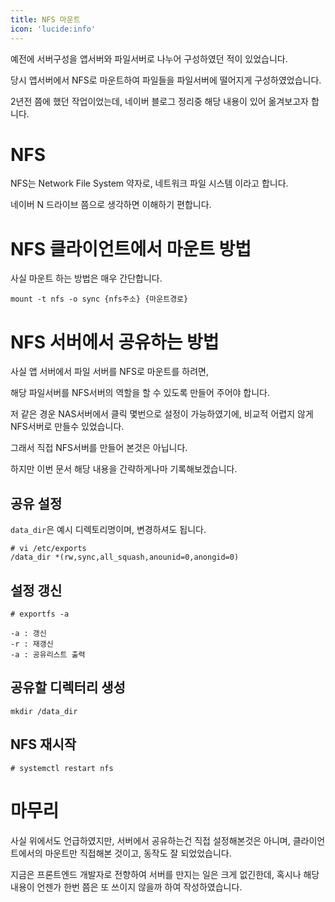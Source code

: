 ```yaml
---
title: NFS 마운트
icon: 'lucide:info'
---
```


예전에 서버구성을 앱서버와 파일서버로 나누어 구성하였던 적이 있었습니다.

당시 앱서버에서 NFS로 마운트하여 파일들을 파일서버에 떨어지게 구성하였었습니다.

2년전 쯤에 했던 작업이었는데, 네이버 블로그 정리중 해당 내용이 있어 옮겨보고자 합니다.

# NFS

NFS는 Network File System 약자로, 네트워크 파일 시스템 이라고 합니다.

네이버 N 드라이브 쯤으로 생각하면 이해하기 편합니다.

# NFS 클라이언트에서 마운트 방법

사실 마운트 하는 방법은 매우 간단합니다.

```
mount -t nfs -o sync {nfs주소} {마운트경로}
```

# NFS 서버에서 공유하는 방법

사실 앱 서버에서 파일 서버를 NFS로 마운트를 하려면,

해당 파일서버를 NFS서버의 역할을 할 수 있도록 만들어 주어야 합니다.

저 같은 경운 NAS서버에서 클릭 몇번으로 설정이 가능하였기에, 비교적 어렵지 않게 NFS서버로 만들수 있었습니다.

그래서 직접 NFS서버를 만들어 본것은 아닙니다.

하지만 이번 문서 해당 내용을 간략하게나마 기록해보겠습니다.

## 공유 설정
`data_dir`은 예시 디렉토리명이며, 변경하셔도 됩니다.
```$xslt
# vi /etc/exports
/data_dir *(rw,sync,all_squash,anounid=0,anongid=0)
```

## 설정 갱신
```$xslt
# exportfs -a

-a : 갱신
-r : 재갱신
-a : 공유리스트 출력
```

## 공유할 디렉터리 생성
```$xslt
mkdir /data_dir
```

## NFS 재시작
```$xslt
# systemctl restart nfs
```

# 마무리

사실 위에서도 언급하였지만, 서버에서 공유하는건 직접 설정해본것은 아니며,
클라이언트에서의 마운트만 직접해본 것이고, 동작도 잘 되었었습니다.

지금은 프론트엔드 개발자로 전향하여 서버를 만지는 일은 크게 없긴한데,
혹시나 해당 내용이 언젠가 한번 쯤은 또 쓰이지 않을까 하여 작성하였습니다.